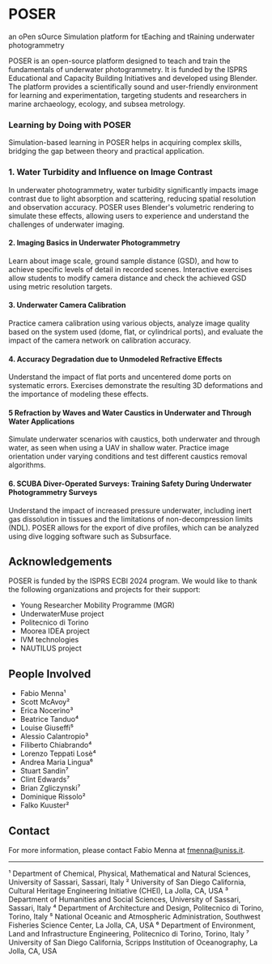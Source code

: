 # POSER
an oPen sOurce Simulation platform for tEaching and tRaining underwater photogrammetry

POSER is an open-source platform designed to teach and train the fundamentals of underwater photogrammetry. It is funded by the ISPRS Educational and Capacity Building Initiatives and developed using Blender. The platform provides a scientifically sound and user-friendly environment for learning and experimentation, targeting students and researchers in marine archaeology, ecology, and subsea metrology.

### Learning by Doing with POSER

Simulation-based learning in POSER helps in acquiring complex skills, bridging the gap between theory and practical application.

### 1. Water Turbidity and Influence on Image Contrast

In underwater photogrammetry, water turbidity significantly impacts image contrast due to light absorption and scattering, reducing spatial resolution and observation accuracy. POSER uses Blender's volumetric rendering to simulate these effects, allowing users to experience and understand the challenges of underwater imaging.

#### 2. Imaging Basics in Underwater Photogrammetry

Learn about image scale, ground sample distance (GSD), and how to achieve specific levels of detail in recorded scenes. Interactive exercises allow students to modify camera distance and check the achieved GSD using metric resolution targets.

#### 3. Underwater Camera Calibration

Practice camera calibration using various objects, analyze image quality based on the system used (dome, flat, or cylindrical ports), and evaluate the impact of the camera network on calibration accuracy.

#### 4. Accuracy Degradation due to Unmodeled Refractive Effects

Understand the impact of flat ports and uncentered dome ports on systematic errors. Exercises demonstrate the resulting 3D deformations and the importance of modeling these effects.

#### 5 Refraction by Waves and Water Caustics in Underwater and Through Water Applications

Simulate underwater scenarios with caustics, both underwater and through water, as seen when using a UAV in shallow water. Practice image orientation under varying conditions and test different caustics removal algorithms.

#### 6. SCUBA Diver-Operated Surveys: Training Safety During Underwater Photogrammetry Surveys

Understand the impact of increased pressure underwater, including inert gas dissolution in tissues and the limitations of non-decompression limits (NDL). POSER allows for the export of dive profiles, which can be analyzed using dive logging software such as Subsurface.

## Acknowledgements

POSER is funded by the ISPRS ECBI 2024 program. We would like to thank the following organizations and projects for their support:

- Young Researcher Mobility Programme (MGR)
- UnderwaterMuse project
- Politecnico di Torino
- Moorea IDEA project
- IVM technologies
- NAUTILUS project

## People Involved

- Fabio Menna¹
- Scott McAvoy²
- Erica Nocerino³
- Beatrice Tanduo⁴
- Louise Giuseffi⁵
- Alessio Calantropio³
- Filiberto Chiabrando⁴
- Lorenzo Teppati Losè⁴
- Andrea Maria Lingua⁶
- Stuart Sandin⁷
- Clint Edwards⁷
- Brian Zgliczynski⁷
- Dominique Rissolo²
- Falko Kuuster²

## Contact

For more information, please contact Fabio Menna at [fmenna@uniss.it](mailto:fmenna@uniss.it).

---

¹ Department of Chemical, Physical, Mathematical and Natural Sciences, University of Sassari, Sassari, Italy
² University of San Diego California, Cultural Heritage Engineering Initiative (CHEI), La Jolla, CA, USA
³ Department of Humanities and Social Sciences, University of Sassari, Sassari, Italy
⁴ Department of Architecture and Design, Politecnico di Torino, Torino, Italy
⁵ National Oceanic and Atmospheric Administration, Southwest Fisheries Science Center, La Jolla, CA, USA
⁶ Department of Environment, Land and Infrastructure Engineering, Politecnico di Torino, Torino, Italy
⁷ University of San Diego California, Scripps Institution of Oceanography, La Jolla, CA, USA
